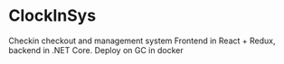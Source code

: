 # ClockInSys

Checkin checkout and management system
Frontend in React + Redux, backend in .NET Core.
Deploy on GC in docker
